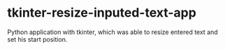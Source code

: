 # tkinter-resize-inputed-text-app
Python application with tkinter, which was able to resize entered text and set his start position.
